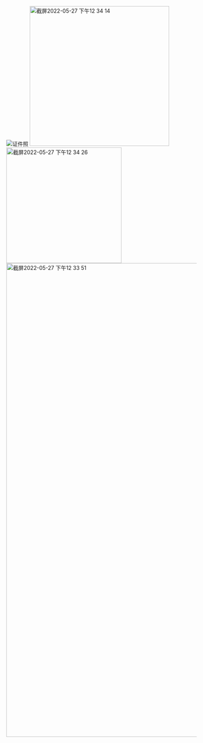 ![证件照](https://user-images.githubusercontent.com/92034503/170689585-c9c0a30c-20f9-4fdf-a47c-7f8287bf26dd.jpg)
<img width="369" alt="截屏2022-05-27 下午12 34 14" src="https://user-images.githubusercontent.com/92034503/170691823-77663f65-8d9e-4891-bc95-9931ab6c9ef0.png">
<img width="305" alt="截屏2022-05-27 下午12 34 26" src="https://user-images.githubusercontent.com/92034503/170691831-9996ba39-0b2b-40bb-b0b6-1a520869af71.png">
<img width="1250" alt="截屏2022-05-27 下午12 33 51" src="https://user-images.githubusercontent.com/92034503/170691835-5e810f30-c1fa-46dc-99d1-a32a48aa9e53.png">
